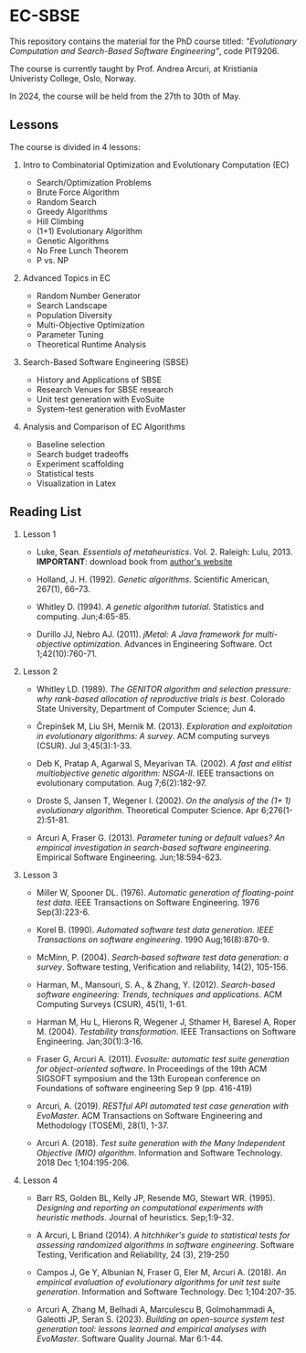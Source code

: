 # EC-SBSE
This repository contains the material for the PhD course titled: *"Evolutionary Computation and Search-Based Software Engineering"*, code PIT9206.

The course is currently taught by Prof. Andrea Arcuri, at Kristiania Univeristy College, Oslo, Norway.

In 2024, the course will be held from the 27th to 30th of May.

## Lessons
The course is divided in 4 lessons:

1) Intro to Combinatorial Optimization and Evolutionary Computation (EC)
   * Search/Optimization Problems
   * Brute Force Algorithm
   * Random Search
   * Greedy Algorithms
   * Hill Climbing
   * (1+1) Evolutionary Algorithm
   * Genetic Algorithms
   * No Free Lunch Theorem
   * P vs. NP

2) Advanced Topics in EC
    * Random Number Generator
    * Search Landscape
    * Population Diversity
    * Multi-Objective Optimization
    * Parameter Tuning
    * Theoretical Runtime Analysis

3) Search-Based Software Engineering (SBSE)
    * History and Applications of SBSE
    * Research Venues for SBSE research
    * Unit test generation with EvoSuite
    * System-test generation with EvoMaster

4) Analysis and Comparison of EC Algorithms
    * Baseline selection
    * Search budget tradeoffs
    * Experiment scaffolding
    * Statistical tests
    * Visualization in Latex

## Reading List

1) Lesson 1
   * Luke, Sean. *Essentials of metaheuristics*. Vol. 2. Raleigh: Lulu, 2013.
            **IMPORTANT**: download book from [author's website](https://cs.gmu.edu/~sean/book/metaheuristics/)

   * Holland, J. H. (1992). *Genetic algorithms*. Scientific American, 267(1), 66–73.
   
   * Whitley D. (1994). *A genetic algorithm tutorial*. Statistics and computing.  Jun;4:65-85.
   
   * Durillo JJ, Nebro AJ. (2011). *jMetal: A Java framework for multi-objective optimization*. Advances in Engineering Software.  Oct 1;42(10):760-71.
   
2) Lesson 2
   * Whitley LD. (1989). *The GENITOR algorithm and selection pressure: why rank-based allocation of reproductive trials is best*. Colorado State University, Department of Computer Science;  Jun 4.
   
   * Črepinšek M, Liu SH, Mernik M. (2013). *Exploration and exploitation in evolutionary algorithms: A survey*. ACM computing surveys (CSUR).  Jul 3;45(3):1-33.

   * Deb K, Pratap A, Agarwal S, Meyarivan TA. (2002). *A fast and elitist multiobjective genetic algorithm: NSGA-II*. IEEE transactions on evolutionary computation.  Aug 7;6(2):182-97.

   * Droste S, Jansen T, Wegener I. (2002). *On the analysis of the (1+ 1) evolutionary algorithm*. Theoretical Computer Science.  Apr 6;276(1-2):51-81.

   * Arcuri A, Fraser G. (2013). *Parameter tuning or default values? An empirical investigation in search-based software engineering*. Empirical Software Engineering. Jun;18:594-623.

3) Lesson 3

   * Miller W, Spooner DL. (1976). *Automatic generation of floating-point test data*. IEEE Transactions on Software Engineering. 1976 Sep(3):223-6.

   * Korel B. (1990). *Automated software test data generation. IEEE Transactions on software engineering*. 1990 Aug;16(8):870-9.

   * McMinn, P. (2004). *Search‐based software test data generation: a survey*. Software testing, Verification and reliability, 14(2), 105-156.

   * Harman, M., Mansouri, S. A., & Zhang, Y. (2012). *Search-based software engineering: Trends, techniques and applications*. ACM Computing Surveys (CSUR), 45(1), 1-61.

   * Harman M, Hu L, Hierons R, Wegener J, Sthamer H, Baresel A, Roper M. (2004). *Testability transformation*. IEEE Transactions on Software Engineering. Jan;30(1):3-16.
   
   * Fraser G, Arcuri A. (2011). *Evosuite: automatic test suite generation for object-oriented software*. In Proceedings of the 19th ACM SIGSOFT symposium and the 13th European conference on Foundations of software engineering  Sep 9 (pp. 416-419)

   * Arcuri, A. (2019). *RESTful API automated test case generation with EvoMaster*. ACM Transactions on Software Engineering and Methodology (TOSEM), 28(1), 1-37.

   * Arcuri A. (2018). *Test suite generation with the Many Independent Objective (MIO) algorithm*. Information and Software Technology. 2018 Dec 1;104:195-206.

4) Lesson 4
   
   * Barr RS, Golden BL, Kelly JP, Resende MG, Stewart WR. (1995). *Designing and reporting on computational experiments with heuristic methods*. Journal of heuristics.  Sep;1:9-32.  

   * A Arcuri, L Briand (2014). *A hitchhiker's guide to statistical tests for assessing randomized algorithms in software engineering*. Software Testing, Verification and Reliability, 24 (3), 219-250

   * Campos J, Ge Y, Albunian N, Fraser G, Eler M, Arcuri A. (2018). *An empirical evaluation of evolutionary algorithms for unit test suite generation*. Information and Software Technology.  Dec 1;104:207-35.
   
   * Arcuri A, Zhang M, Belhadi A, Marculescu B, Golmohammadi A, Galeotti JP, Seran S. (2023). *Building an open-source system test generation tool: lessons learned and empirical analyses with EvoMaster*. Software Quality Journal.  Mar 6:1-44.

   







